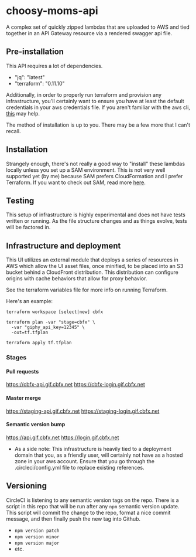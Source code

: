 # choosy-moms-api
A complex set of quickly zipped lambdas that are uploaded to AWS and tied together
in an API Gateway resource via a rendered swagger api file.

## Pre-installation
This API requires a lot of dependencies.

- "jq": "latest"
- "terraform": "0.11.10"

Additionally, in order to properly run terraform and provision any infrastructure,
you'll certainly want to ensure you have at least the default credentials in your
aws credentials file. If you aren't familiar with the aws cli, [this](https://aws.amazon.com/cli/)
may help.

The method of installation is up to you. There may be a few more that I can't recall.

## Installation
Strangely enough, there's not really a good way to "install" these lambdas locally
unless you set up a SAM environment. This is not very well supported yet (by me)
because SAM prefers CloudFormation and I prefer Terraform. If you want to check
out SAM, read more [here](https://github.com/awslabs/serverless-application-model).

## Testing
This setup of infrastructure is highly experimental and does not have tests
written or running. As the file structure changes and as things evolve, tests
will be factored in.

## Infrastructure and deployment
This UI utilizes an external module that deploys a series of resources in AWS
which allow the UI asset files, once minified, to be placed into an S3 bucket
behind a CloudFront distribution. This distribution can configure origins with
cache behaviors that allow for proxy behavior.

See the terraform variables file for more info on running Terraform.

Here's an example:
```
terraform workspace [select|new] cbfx

terraform plan -var "stage=cbfx" \
  -var "giphy_api_key=12345" \
  -out=tf.tfplan

terraform apply tf.tfplan
```

### Stages

#### Pull requests
https://cbfx-api.gif.cbfx.net
https://cbfx-login.gif.cbfx.net

#### Master merge
https://staging-api.gif.cbfx.net
https://staging-login.gif.cbfx.net

#### Semantic version bump
https://api.gif.cbfx.net
https://login.gif.cbfx.net

* As a side note: This infrastructure is heavily tied to a deployment domain
that you, as a friendly user, will certainly not have as a hosted zone in your
aws account. Ensure that you go through the .circleci/config.yml file to replace
existing references.

## Versioning

CircleCI is listening to any semantic version tags on the repo. There is a
script in this repo that will be run after any `npm` semantic version update.
This script will commit the change to the repo, format a nice commit message,
and then finally push the new tag into Github.

- `npm version patch`
- `npm version minor`
- `npm version major`
- etc.
